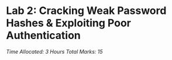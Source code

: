 # Lab 2: Cracking Weak Password Hashes & Exploiting Poor Authentication

*Time Allocated: 3 Hours
Total Marks: 15*